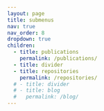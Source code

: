 ```yaml
---
layout: page
title: submenus
nav: true
nav_order: 8
dropdown: true
children:
  - title: publications
    permalink: /publications/
  - title: divider
  - title: repositories
    permalink: /repositories/
  # - title: divider
  # - title: blog
  #   permalink: /blog/
---
```


